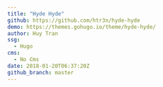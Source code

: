 ```yaml
---
title: "Hyde Hyde"
github: https://github.com/htr3n/hyde-hyde
demo: https://themes.gohugo.io/theme/hyde-hyde/
author: Huy Tran
ssg:
  - Hugo
cms:
  - No Cms
date: 2018-01-20T06:37:20Z
github_branch: master
---
```

